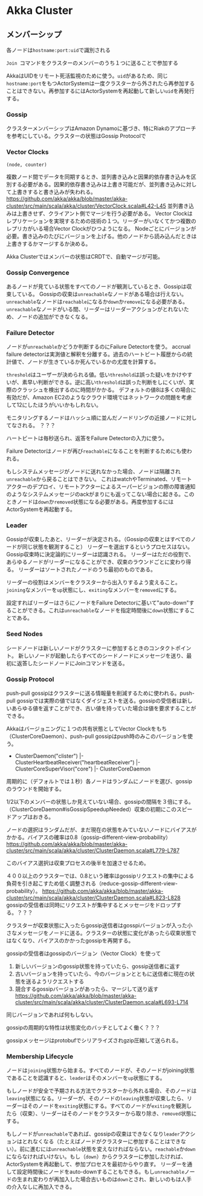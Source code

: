 # Akka Cluster

## メンバーシップ

各ノードは`hostname:port:uid`で識別される

`Join `コマンドをクラスターのメンバーのうち１つに送ることで参加する

AkkaはUIDをリモート死活監視のために使う。`uid`があるため、同じ`hostname:port`をもつActorSystemは一度クラスターから外されたら再参加することはできない。再参加するにはActorSystemを再起動して新しい`uid`を再発行する。

### Gossip

クラスターメンバーシップはAmazon Dynamoに基づき、特にRiakのアプローチを参考にしている。クラスターの状態はGossip Protocolで


### Vector Clocks

`(node, counter)`


複数ノード間でデータを同期するとき、並列書き込みと因果的依存書き込みを区別する必要がある。因果的依存書き込みは上書き可能だが、並列書き込みに対して上書きすると書き込みが失われる。
https://github.com/akka/akka/blob/master/akka-cluster/src/main/scala/akka/cluster/VectorClock.scala#L42-L45
並列書き込みは上書きせず、クライアント側でマージを行う必要がある。
Vector Clockはレプリケーションを実現するための技術の１つ。リーダーがいなくてかつ複数のレプリカがいる場合Vector Clockがひつようになる。
Nodeごとにバージョンが必要。書き込みのたびにバージョンを上げる。他のノードから読み込んだときは上書きするかマージするか決める。

Akka Clusterではメンバーの状態はCRDTで、自動マージが可能。


### Gossip Convergence

あるノードが見ている状態をすべてのノードが観測しているとき、Gossipは収束している。
Gossipの収束は`unreachable`なノードがある場合は行えない。`unreachable`なノードは`reachable`になるか`down`か`remove`になる必要がある。`unreachable`なノードがいる間、リーダーはリーダーアクションがとれないため、ノードの追加ができなくなる。

### Failure Detector

ノードが`unreachable`かどうか判断するのにFailure Detectorを使う。
accrual failure detectorは実測値と解釈を分離する。過去のハートビート履歴からの統計値で、ノードが生きているか死んでいるかの尤度を計算する。

`threshold`はユーザーが決められる値。低い`threshold`は誤った疑いをかけやすいが、素早い判断ができる。逆に高い`threshold`は誤った判断をしにくいが、実際のクラッシュを検出するのに時間がかかる。
デフォルトの値8は多くの場合に有効だが、Amazon EC2のようなクラウド環境ではネットワークの問題を考慮して12にしたほうがいいかもしれない。

モニタリングするノードはハッシュ順に並んだノードリングの近接ノードに対してなされる。
？？？

ハートビートは毎秒送られ、返答をFailure Detectorの入力に使う。

Failure Detectorはノードが再び`reachable`になることを判断するためにも使われる。

もしシステムメッセージがノードに送れなかった場合、ノードは隔離され`unreachable`から戻ることはできない。
これはwatchやTerminated、リモートアクターのデプロイ、リモートアクターによるスーパービジョンの際の障害通知のようなシステムメッセージのackがまりにも返ってこない場合に起きる。このときノードは`down`か`removed`状態になる必要がある。再度参加するにはActorSystemを再起動する。


### Leader

Gossipが収束したあと、リーダーが決定される。（Gossipの収束とはすべてのノードが同じ状態を観測すること）
リーダーを選出するというプロセスはない。Gossip収束時に決定論的にリーダーは認識される。
リーダーはただの役割で、あらゆるノードがリーダーになることができ、収束のラウンドごとに変わり得る。
リーダーはソートされたノードのうち最初のものである。

リーダーの役割はメンバーをクラスターから出入りするよう変えること。`joining`なメンバーを`up`状態にし、`exiting`なメンバーを`removed`にする。

設定すればリーダーはさらにノードをFailure Detectorに基いて"auto-down"することができる。これは`unreachable`なノードを指定時間後に`down`状態にすることである。


### Seed Nodes

シードノードは新しいノードがクラスターに参加するときのコンタクトポイント。
新しいノードが起動したらすべてのシードノードにメッセージを送り、最初に返答したシードノードにJoinコマンドを送る。

### Gossip Protocol

push-pull gossipはクラスターに送る情報量を削減するために使われる。push-pull gossipでは実際の値ではなくダイジェストを送る。gossipの受信者は新しいあらゆる値を返すことができ、古い値を持っていた場合は値を要求することができる。

Akkaはバージョニングに１つの共有状態としてVector Clockをもち（ClusterCoreDaemon）、push-pull gossipはpush時のみこのバージョンを使う。

- ClusterDaemon("clister")
|- ClusterHeartbeatReceiver("heartbeatReceiver")
|- ClusterCoreSuperVisor("core")
 |- ClusterCoreDaemon
 
周期的に（デフォルトでは１秒）各ノードはランダムにノードを選び、gossipのラウンドを開始する。

1/2以下のメンバーの状態しか見えていない場合、gossipの間隔を３倍にする。（ClusterCoreDaemon#isGossipSpeedupNeeded）収束の初期にこのスピードアップはおきる。

ノードの選択はランダムだが、まだ現在の状態をみていないノードにバイアスがかかる。バイアスの確率は0.8（gossip-different-view-probability）
https://github.com/akka/akka/blob/master/akka-cluster/src/main/scala/akka/cluster/ClusterDaemon.scala#L779-L787

このバイアス選択は収束プロセスの後半を加速させるため。

４００以上のクラスターでは、0.8という確率はgossipリクエストの集中による負荷を引き起こすため低く調整される（reduce-gossip-different-view-probability）。
https://github.com/akka/akka/blob/master/akka-cluster/src/main/scala/akka/cluster/ClusterDaemon.scala#L823-L828
gossipの受信者は同時にリクエストが集中するとメッセージをドロップする。？？？

クラスターが収束状態に入ったらgossip送信者はgosspiバージョンが入った小さなメッセージをノードに送る。クラスターの状態に変化があったら収束状態ではなくなり、バイアスのかかったgossipを再開する。

gossipの受信者はgossipのバージョン（Vector Clock）を使って
1. 新しいバージョンのgossip状態を持っていたら、gossip送信者に返す
2. 古いバージョンを持っていたら、今のバージョンとともに送信者に現在の状態を送るようリクエストする
3. 競合するgossipバージョンがあったら、マージして送り返す https://github.com/akka/akka/blob/master/akka-cluster/src/main/scala/akka/cluster/ClusterDaemon.scala#L693-L714


同じバージョンであれば何もしない。

gossipの周期的な特性は状態変化のバッチとしてよく働く？？？

gossipメッセージはprotobufでシリアライズされgzip圧縮して送られる。

### Membership Lifecycle

ノードは`joining`状態から始まる。すべてのノードが、そのノードがjoining状態であることを認識すると、`leader`はそのメンバーを`up`状態にする。

もしノードが安全で予期される方法でクラスターから外れる場合、そのノードは`leaving`状態になる。リーダーが、そのノードの`leaving`状態が収束したら、リーダーはそのノードを`exiting`状態にする。すべてのノードが`exiting`を観測したら（収束）、リーダーはそのノードをクラスターから取り除き、`removed`状態にする。

もしノードが`unreachable`であれば、gossipの収束はできなくなり`leader`アクションはとれなくなる（たとえばノードがクラスターに参加することはできない）。前に進むには`unreachable`状態を変えなければならない。`reachable`か`down`にならなければいけない。もし（`down`）からクラスターに参加したければ、ActorSystemを再起動して、参加プロセスを最初からやり直す。
リーダーを通して設定時間後にノードをauto-downすることもできる。もし`unreachable`ノードの生まれ変わりが再加入した場合古いものは`down`とされ、新しいのもは人手の介入なしに再加入できる。




